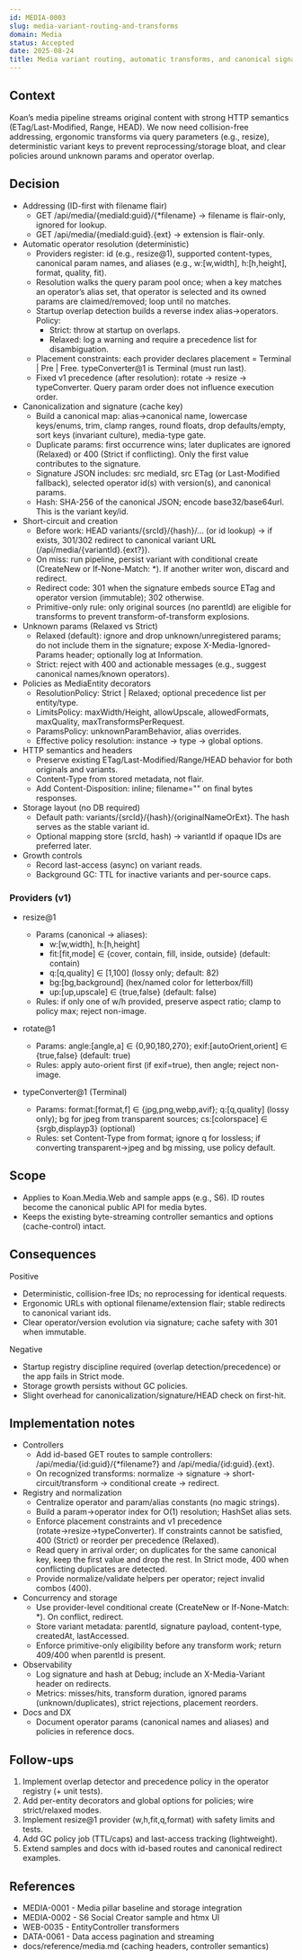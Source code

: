 ```yaml
---
id: MEDIA-0003
slug: media-variant-routing-and-transforms
domain: Media
status: Accepted
date: 2025-08-24
title: Media variant routing, automatic transforms, and canonical signature
---
```


## Context

Koan’s media pipeline streams original content with strong HTTP semantics (ETag/Last-Modified, Range, HEAD). We now need collision-free addressing, ergonomic transforms via query parameters (e.g., resize), deterministic variant keys to prevent reprocessing/storage bloat, and clear policies around unknown params and operator overlap.

## Decision

- Addressing (ID-first with filename flair)
  - GET /api/media/{mediaId:guid}/{\*filename} → filename is flair-only, ignored for lookup.
  - GET /api/media/{mediaId:guid}.{ext} → extension is flair-only.
- Automatic operator resolution (deterministic)
  - Providers register: id (e.g., resize@1), supported content-types, canonical param names, and aliases (e.g., w:[w,width], h:[h,height], format, quality, fit).
  - Resolution walks the query param pool once; when a key matches an operator’s alias set, that operator is selected and its owned params are claimed/removed; loop until no matches.
  - Startup overlap detection builds a reverse index alias→operators. Policy:
    - Strict: throw at startup on overlaps.
    - Relaxed: log a warning and require a precedence list for disambiguation.
  - Placement constraints: each provider declares placement = Terminal | Pre | Free. typeConverter@1 is Terminal (must run last).
  - Fixed v1 precedence (after resolution): rotate → resize → typeConverter. Query param order does not influence execution order.
- Canonicalization and signature (cache key)
  - Build a canonical map: alias→canonical name, lowercase keys/enums, trim, clamp ranges, round floats, drop defaults/empty, sort keys (invariant culture), media-type gate.
  - Duplicate params: first occurrence wins; later duplicates are ignored (Relaxed) or 400 (Strict if conflicting). Only the first value contributes to the signature.
  - Signature JSON includes: src mediaId, src ETag (or Last-Modified fallback), selected operator id(s) with version(s), and canonical params.
  - Hash: SHA-256 of the canonical JSON; encode base32/base64url. This is the variant key/id.
- Short-circuit and creation
  - Before work: HEAD variants/{srcId}/{hash}/… (or id lookup) → if exists, 301/302 redirect to canonical variant URL (/api/media/{variantId}.{ext?}).
  - On miss: run pipeline, persist variant with conditional create (CreateNew or If-None-Match: \*). If another writer won, discard and redirect.
  - Redirect code: 301 when the signature embeds source ETag and operator version (immutable); 302 otherwise.
  - Primitive-only rule: only original sources (no parentId) are eligible for transforms to prevent transform-of-transform explosions.
- Unknown params (Relaxed vs Strict)
  - Relaxed (default): ignore and drop unknown/unregistered params; do not include them in the signature; expose X-Media-Ignored-Params header; optionally log at Information.
  - Strict: reject with 400 and actionable messages (e.g., suggest canonical names/known operators).
- Policies as MediaEntity decorators
  - ResolutionPolicy: Strict | Relaxed; optional precedence list per entity/type.
  - LimitsPolicy: maxWidth/Height, allowUpscale, allowedFormats, maxQuality, maxTransformsPerRequest.
  - ParamsPolicy: unknownParamBehavior, alias overrides.
  - Effective policy resolution: instance → type → global options.
- HTTP semantics and headers
  - Preserve existing ETag/Last-Modified/Range/HEAD behavior for both originals and variants.
  - Content-Type from stored metadata, not flair.
  - Add Content-Disposition: inline; filename="<flair-name-or-derived>" on final bytes responses.
- Storage layout (no DB required)
  - Default path: variants/{srcId}/{hash}/{originalNameOrExt}. The hash serves as the stable variant id.
  - Optional mapping store (srcId, hash) → variantId if opaque IDs are preferred later.
- Growth controls
  - Record last-access (async) on variant reads.
  - Background GC: TTL for inactive variants and per-source caps.

### Providers (v1)

- resize@1

  - Params (canonical → aliases):
    - w:[w,width], h:[h,height]
    - fit:[fit,mode] ∈ {cover, contain, fill, inside, outside} (default: contain)
    - q:[q,quality] ∈ [1,100] (lossy only; default: 82)
    - bg:[bg,background] (hex/named color for letterbox/fill)
    - up:[up,upscale] ∈ {true,false} (default: false)
  - Rules: if only one of w/h provided, preserve aspect ratio; clamp to policy max; reject non-image.

- rotate@1

  - Params: angle:[angle,a] ∈ {0,90,180,270}; exif:[autoOrient,orient] ∈ {true,false} (default: true)
  - Rules: apply auto-orient first (if exif=true), then angle; reject non-image.

- typeConverter@1 (Terminal)
  - Params: format:[format,f] ∈ {jpg,png,webp,avif}; q:[q,quality] (lossy only); bg for jpeg from transparent sources; cs:[colorspace] ∈ {srgb,displayp3} (optional)
  - Rules: set Content-Type from format; ignore q for lossless; if converting transparent→jpeg and bg missing, use policy default.

## Scope

- Applies to Koan.Media.Web and sample apps (e.g., S6). ID routes become the canonical public API for media bytes.
- Keeps the existing byte-streaming controller semantics and options (cache-control) intact.

## Consequences

Positive

- Deterministic, collision-free IDs; no reprocessing for identical requests.
- Ergonomic URLs with optional filename/extension flair; stable redirects to canonical variant ids.
- Clear operator/version evolution via signature; cache safety with 301 when immutable.

Negative

- Startup registry discipline required (overlap detection/precedence) or the app fails in Strict mode.
- Storage growth persists without GC policies.
- Slight overhead for canonicalization/signature/HEAD check on first-hit.

## Implementation notes

- Controllers
  - Add id-based GET routes to sample controllers: /api/media/{id:guid}/{\*filename?} and /api/media/{id:guid}.{ext}.
  - On recognized transforms: normalize → signature → short-circuit/transform → conditional create → redirect.
- Registry and normalization
  - Centralize operator and param/alias constants (no magic strings).
  - Build a param→operator index for O(1) resolution; HashSet alias sets.
  - Enforce placement constraints and v1 precedence (rotate→resize→typeConverter). If constraints cannot be satisfied, 400 (Strict) or reorder per precedence (Relaxed).
  - Read query in arrival order; on duplicates for the same canonical key, keep the first value and drop the rest. In Strict mode, 400 when conflicting duplicates are detected.
  - Provide normalize/validate helpers per operator; reject invalid combos (400).
- Concurrency and storage
  - Use provider-level conditional create (CreateNew or If-None-Match: \*). On conflict, redirect.
  - Store variant metadata: parentId, signature payload, content-type, createdAt, lastAccessed.
  - Enforce primitive-only eligibility before any transform work; return 409/400 when parentId is present.
- Observability
  - Log signature and hash at Debug; include an X-Media-Variant header on redirects.
  - Metrics: misses/hits, transform duration, ignored params (unknown/duplicates), strict rejections, placement reorders.
- Docs and DX
  - Document operator params (canonical names and aliases) and policies in reference docs.

## Follow-ups

1. Implement overlap detector and precedence policy in the operator registry (+ unit tests).
2. Add per-entity decorators and global options for policies; wire strict/relaxed modes.
3. Implement resize@1 provider (w,h,fit,q,format) with safety limits and tests.
4. Add GC policy job (TTL/caps) and last-access tracking (lightweight).
5. Extend samples and docs with id-based routes and canonical redirect examples.

## References

- MEDIA-0001 - Media pillar baseline and storage integration
- MEDIA-0002 - S6 Social Creator sample and htmx UI
- WEB-0035 - EntityController transformers
- DATA-0061 - Data access pagination and streaming
- docs/reference/media.md (caching headers, controller semantics)
